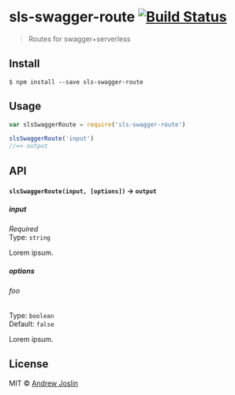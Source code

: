# sls-swagger-route [![Build Status](https://travis-ci.org/ajoslin/sls-swagger-route.svg?branch=master)](https://travis-ci.org/ajoslin/sls-swagger-route)

> Routes for swagger+serverless


## Install

```
$ npm install --save sls-swagger-route
```


## Usage

```js
var slsSwaggerRoute = require('sls-swagger-route')

slsSwaggerRoute('input')
//=> output
```

## API

#### `slsSwaggerRoute(input, [options])` -> `output`

##### input

*Required*  
Type: `string`

Lorem ipsum.

##### options

###### foo

Type: `boolean`  
Default: `false`

Lorem ipsum.


## License

MIT © [Andrew Joslin](http://ajoslin.com)
